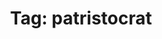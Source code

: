 ---
layout: tagpage
title: "Tag: patristocrat"
tag: patristocrat
permalink: "/tags/patristocrat/"
---
